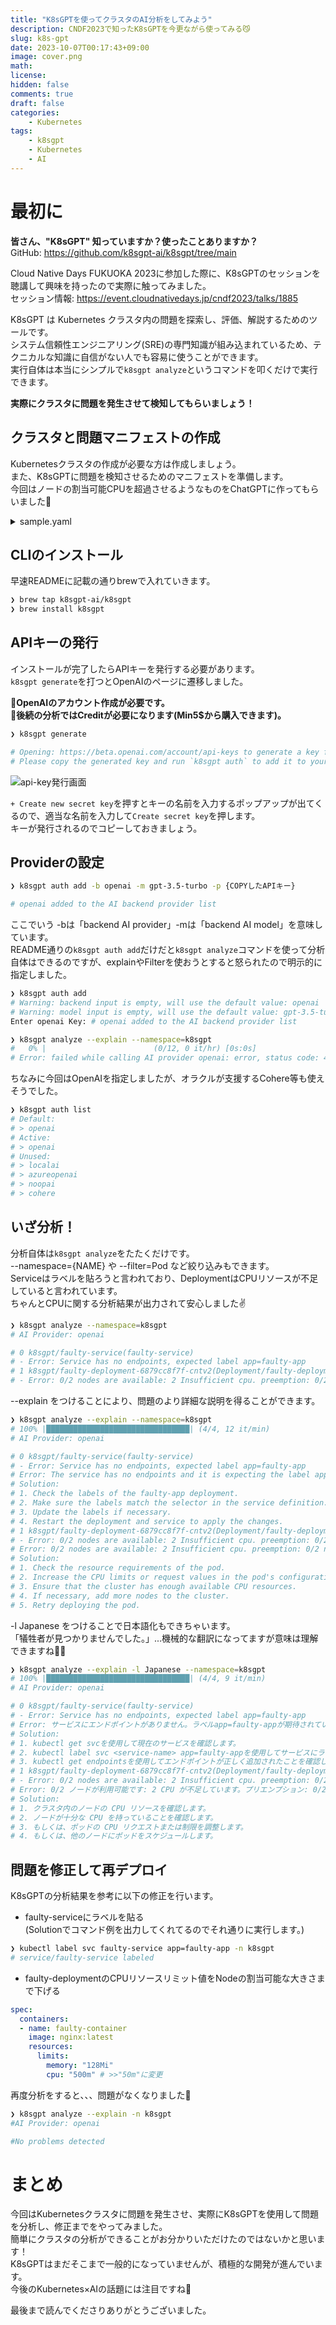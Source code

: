 ```yaml
---
title: "K8sGPTを使ってクラスタのAI分析をしてみよう"
description: CNDF2023で知ったK8sGPTを今更ながら使ってみる😼
slug: k8s-gpt
date: 2023-10-07T00:17:43+09:00
image: cover.png
math: 
license: 
hidden: false
comments: true
draft: false
categories:
    - Kubernetes
tags:
    - k8sgpt
    - Kubernetes
    - AI
---
```


# 最初に

**皆さん、"K8sGPT" 知っていますか？使ったことありますか？**  
GitHub: https://github.com/k8sgpt-ai/k8sgpt/tree/main

Cloud Native Days FUKUOKA 2023に参加した際に、K8sGPTのセッションを聴講して興味を持ったので実際に触ってみました。  
セッション情報: https://event.cloudnativedays.jp/cndf2023/talks/1885

K8sGPT は Kubernetes クラスタ内の問題を探索し、評価、解説するためのツールです。  
システム信頼性エンジニアリング(SRE)の専門知識が組み込まれているため、テクニカルな知識に自信がない人でも容易に使うことができます。  
実行自体は本当にシンプルで`k8sgpt analyze`というコマンドを叩くだけで実行できます。

**実際にクラスタに問題を発生させて検知してもらいましょう！**

## クラスタと問題マニフェストの作成

Kubernetesクラスタの作成が必要な方は作成しましょう。  
また、K8sGPTに問題を検知させるためのマニフェストを準備します。  
今回はノードの割当可能CPUを超過させるようなものをChatGPTに作ってもらいました🤖


<details>
<summary>sample.yaml</summary>

```yaml
apiVersion: apps/v1
kind: Deployment
metadata:
  name: faulty-deployment
  namespace: k8sgpt
spec:
  replicas: 3
  selector:
    matchLabels:
      app: faulty-app
  template:
    metadata:
      labels:
        app: faulty-app
    spec:
      containers:
      - name: faulty-container
        image: nginx:latest
        resources:
          limits:
            memory: "128Mi"
            cpu: "500m"
        ports:
        - containerPort: 8080

---

apiVersion: v1
kind: Service
metadata:
  name: faulty-service
  namespace: k8sgpt
spec:
  selector:
    app: faulty-app
  ports:
    - protocol: TCP
      port: 80
      targetPort: 8080

```

</details>


## CLIのインストール

早速READMEに記載の通りbrewで入れていきます。

```bash
❯ brew tap k8sgpt-ai/k8sgpt
❯ brew install k8sgpt
```

## APIキーの発行

インストールが完了したらAPIキーを発行する必要があります。  
`k8sgpt generate`を打つとOpenAIのページに遷移しました。

🚨**OpenAIのアカウント作成が必要です。**  
🚨**後続の分析ではCreditが必要になります(Min5$から購入できます)。**

```bash
❯ k8sgpt generate

# Opening: https://beta.openai.com/account/api-keys to generate a key for openai
# Please copy the generated key and run `k8sgpt auth` to add it to your config file
```

![api-key発行画面](API-key-1.png)

`+ Create new secret key`を押すとキーの名前を入力するポップアップが出てくるので、適当な名前を入力して`Create secret key`を押します。  
キーが発行されるのでコピーしておきましょう。

## Providerの設定

```bash
❯ k8sgpt auth add -b openai -m gpt-3.5-turbo -p {COPYしたAPIキー}

# openai added to the AI backend provider list
```

ここでいう -bは「backend AI provider」-mは「backend AI model」を意味しています。  
README通りの`k8sgpt auth add`だけだと`k8sgpt analyze`コマンドを使って分析自体はできるのですが、explainやFilterを使おうとすると怒られたので明示的に指定しました。

```bash
❯ k8sgpt auth add
# Warning: backend input is empty, will use the default value: openai
# Warning: model input is empty, will use the default value: gpt-3.5-turbo
Enter openai Key: # openai added to the AI backend provider list

❯ k8sgpt analyze --explain --namespace=k8sgpt
#   0% |                        (0/12, 0 it/hr) [0s:0s]
# Error: failed while calling AI provider openai: error, status code: 400, message: you must provide a model parameter
```

ちなみに今回はOpenAIを指定しましたが、オラクルが支援するCohere等も使えそうでした。

```bash
❯ k8sgpt auth list
# Default:
# > openai
# Active:
# > openai
# Unused:
# > localai
# > azureopenai
# > noopai
# > cohere
```

## いざ分析！

分析自体は`k8sgpt analyze`をたたくだけです。  
--namespace={NAME} や --filter=Pod  など絞り込みもできます。  
Serviceはラベルを貼ろうと言われており、DeploymentはCPUリソースが不足していると言われています。  
ちゃんとCPUに関する分析結果が出力されて安心しました✌

```bash
❯ k8sgpt analyze --namespace=k8sgpt
# AI Provider: openai

# 0 k8sgpt/faulty-service(faulty-service)
# - Error: Service has no endpoints, expected label app=faulty-app
# 1 k8sgpt/faulty-deployment-6879cc8f7f-cntv2(Deployment/faulty-deployment)
# - Error: 0/2 nodes are available: 2 Insufficient cpu. preemption: 0/2 nodes are available: 2 No preemption victims found for incoming pod..
```

--explain をつけることにより、問題のより詳細な説明を得ることができます。

```bash
❯ k8sgpt analyze --explain --namespace=k8sgpt
# 100% |████████████████████████████████| (4/4, 12 it/min)
# AI Provider: openai

# 0 k8sgpt/faulty-service(faulty-service)
# - Error: Service has no endpoints, expected label app=faulty-app
# Error: The service has no endpoints and it is expecting the label app=faulty-app.
# Solution:
# 1. Check the labels of the faulty-app deployment.
# 2. Make sure the labels match the selector in the service definition.
# 3. Update the labels if necessary.
# 4. Restart the deployment and service to apply the changes.
# 1 k8sgpt/faulty-deployment-6879cc8f7f-cntv2(Deployment/faulty-deployment)
# - Error: 0/2 nodes are available: 2 Insufficient cpu. preemption: 0/2 nodes are available: 2 No preemption victims found for incoming pod..
# Error: 0/2 nodes are available: 2 Insufficient cpu. preemption: 0/2 nodes are available: 2 No preemption victims found for incoming pod..
# Solution:
# 1. Check the resource requirements of the pod.
# 2. Increase the CPU limits or request values in the pod's configuration.
# 3. Ensure that the cluster has enough available CPU resources.
# 4. If necessary, add more nodes to the cluster.
# 5. Retry deploying the pod.
```
-l Japanese をつけることで日本語化もできちゃいます。  
「犠牲者が見つかりませんでした。」...機械的な翻訳になってますが意味は理解できますね🙆‍♂️

```bash
❯ k8sgpt analyze --explain -l Japanese --namespace=k8sgpt
# 100% |████████████████████████████████| (4/4, 9 it/min)
# AI Provider: openai

# 0 k8sgpt/faulty-service(faulty-service)
# - Error: Service has no endpoints, expected label app=faulty-app
# Error: サービスにエンドポイントがありません。ラベルapp=faulty-appが期待されています。
# Solution:
# 1. kubectl get svcを使用して現在のサービスを確認します。
# 2. kubectl label svc <service-name> app=faulty-appを使用してサービスにラベルを追加します。
# 3. kubectl get endpointsを使用してエンドポイントが正しく追加されたことを確認します。
# 1 k8sgpt/faulty-deployment-6879cc8f7f-cntv2(Deployment/faulty-deployment)
# - Error: 0/2 nodes are available: 2 Insufficient cpu. preemption: 0/2 nodes are available: 2 No preemption victims found for incoming pod..
# Error: 0/2 ノードが利用可能です: 2 CPU が不足しています。プリエンプション: 0/2 ノードが利用可能です: 2 入力ポッドのプリエンプションの犠牲者が見つかりませんでした。
# Solution:
# 1. クラスタ内のノードの CPU リソースを確認します。
# 2. ノードが十分な CPU を持っていることを確認します。
# 3. もしくは、ポッドの CPU リクエストまたは制限を調整します。
# 4. もしくは、他のノードにポッドをスケジュールします。
```

## 問題を修正して再デプロイ

K8sGPTの分析結果を参考に以下の修正を行います。  
- faulty-serviceにラベルを貼る  
(Solutionでコマンド例を出力してくれてるのでそれ通りに実行します。)

```bash
❯ kubectl label svc faulty-service app=faulty-app -n k8sgpt
# service/faulty-service labeled
```
- faulty-deploymentのCPUリソースリミット値をNodeの割当可能な大きさまで下げる
```yaml
spec:
  containers:
  - name: faulty-container
    image: nginx:latest
    resources:
      limits:
        memory: "128Mi"
        cpu: "500m" # >>"50m"に変更
```

再度分析をすると、、、問題がなくなりました🎉

```bash
❯ k8sgpt analyze --explain -n k8sgpt
#AI Provider: openai

#No problems detected
```

# まとめ

今回はKubernetesクラスタに問題を発生させ、実際にK8sGPTを使用して問題を分析し、修正までをやってみました。  
簡単にクラスタの分析ができることがお分かりいただけたのではないかと思います！  
K8sGPTはまだそこまで一般的になっていませんが、積極的な開発が進んでいます。  
今後のKubernetes×AIの話題には注目ですね👀

最後まで読んでくださりありがとうございました。

